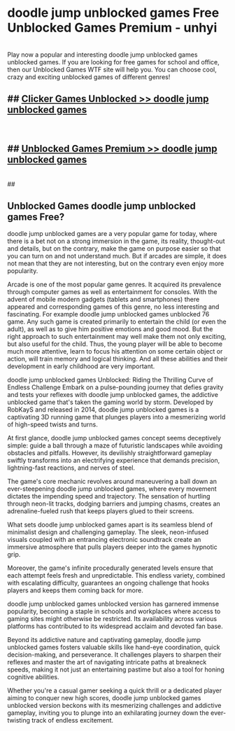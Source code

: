 # doodle jump unblocked games  Free Unblocked Games Premium - unhyi <br>
<br>
Play now a popular and interesting doodle jump unblocked games unblocked games. If you are looking for free games for school and office, then our Unblocked Games WTF site will help you. You can choose cool, crazy and exciting unblocked games of different genres!


## ##  [Clicker Games Unblocked >> doodle jump unblocked games](http://freeplayer.one?title=doodle_jump_unblocked_games&ref=UGames)
  <br>

##  ## [Unblocked Games Premium >> doodle jump unblocked games](http://freeplayer.one?title=doodle_jump_unblocked_games&ref=UGames)
  <br>
  ##



## Unblocked Games doodle jump unblocked games Free?

doodle jump unblocked games are a very popular game for today, where there is a bet not on a strong immersion in the game, its reality, thought-out and details, but on the contrary, make the game on purpose easier so that you can turn on and not understand much. But if arcades are simple, it does not mean that they are not interesting, but on the contrary even enjoy more popularity.

Arcade is one of the most popular game genres. It acquired its prevalence through computer games as well as entertainment for consoles. With the advent of mobile modern gadgets (tablets and smartphones) there appeared and corresponding games of this genre, no less interesting and fascinating. For example doodle jump unblocked games unblocked 76 game. Any such game is created primarily to entertain the child (or even the adult), as well as to give him positive emotions and good mood. But the right approach to such entertainment may well make them not only exciting, but also useful for the child. Thus, the young player will be able to become much more attentive, learn to focus his attention on some certain object or action, will train memory and logical thinking. And all these abilities and their development in early childhood are very important.

doodle jump unblocked games Unblocked: Riding the Thrilling Curve of Endless Challenge
Embark on a pulse-pounding journey that defies gravity and tests your reflexes with doodle jump unblocked games, the addictive unblocked game that's taken the gaming world by storm. Developed by RobKayS and released in 2014, doodle jump unblocked games is a captivating 3D running game that plunges players into a mesmerizing world of high-speed twists and turns.

At first glance, doodle jump unblocked games concept seems deceptively simple: guide a ball through a maze of futuristic landscapes while avoiding obstacles and pitfalls. However, its devilishly straightforward gameplay swiftly transforms into an electrifying experience that demands precision, lightning-fast reactions, and nerves of steel.

The game's core mechanic revolves around maneuvering a ball down an ever-steepening doodle jump unblocked games, where every movement dictates the impending speed and trajectory. The sensation of hurtling through neon-lit tracks, dodging barriers and jumping chasms, creates an adrenaline-fueled rush that keeps players glued to their screens.

What sets doodle jump unblocked games apart is its seamless blend of minimalist design and challenging gameplay. The sleek, neon-infused visuals coupled with an entrancing electronic soundtrack create an immersive atmosphere that pulls players deeper into the games hypnotic grip.

Moreover, the game's infinite procedurally generated levels ensure that each attempt feels fresh and unpredictable. This endless variety, combined with escalating difficulty, guarantees an ongoing challenge that hooks players and keeps them coming back for more.

doodle jump unblocked games unblocked version has garnered immense popularity, becoming a staple in schools and workplaces where access to gaming sites might otherwise be restricted. Its availability across various platforms has contributed to its widespread acclaim and devoted fan base.

Beyond its addictive nature and captivating gameplay, doodle jump unblocked games fosters valuable skills like hand-eye coordination, quick decision-making, and perseverance. It challenges players to sharpen their reflexes and master the art of navigating intricate paths at breakneck speeds, making it not just an entertaining pastime but also a tool for honing cognitive abilities.

Whether you're a casual gamer seeking a quick thrill or a dedicated player aiming to conquer new high scores, doodle jump unblocked games unblocked version beckons with its mesmerizing challenges and addictive gameplay, inviting you to plunge into an exhilarating journey down the ever-twisting track of endless excitement.